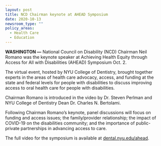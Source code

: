 ```yaml
---
layout: post
title: NCD Chairman keynote at AHEAD Symposium
date: 2020-10-13
newsroom_type: ""
policy_areas:
  - Health Care
  - Education
---
```

**WASHINGTON —** National Council on Disability (NCD) Chairman Neil Romano was the keynote speaker at Achieving Health Equity through Access for All with Disabilities (AHEAD) Symposium Oct. 2.

The virtual event, hosted by NYU College of Dentistry, brought together experts in the areas of health care advocacy, access, and funding at the state and federal levels for people with disabilities to discuss improving access to oral health care for people with disabilities.

Chairman Romano is introduced in the video by Dr. Steven Perlman and NYU College of Dentistry Dean Dr. Charles N. Bertolami.

Following Chairman Romano’s keynote, panel discussions will focus on funding and access issues; the family/provider relationship; the impact of COVID-19 on the disabilities community; and the importance of public-private partnerships in advancing access to care.

The full video for the symposium is available at [dental.nyu.edu/ahead](https://dental.nyu.edu/patientcare/ohcpd/ahead-symposium.html).